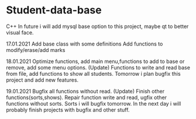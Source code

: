 # Student-data-base
C++ 
In future i will add mysql base option to this project, maybe qt to better visual face.

17.01.2021 Add base class with some definitions  Add functions to modify/erase/add marks

18.01.2021 Optimize functions, add main menu,functions to add to base or remove, add some menu options. (Update) Functions to write and read base from file, add functions to show all students. Tomorrow i plan bugfix this project and add new features.

19.01.2021 Bugfix all functions without read. (Update) Finish other functions(sorts,shows). Repair function write and read, ugfix other functions without sorts. Sorts i will bugfix tomorrow. In the next day i will probably finish projects with bugfix and other stuff.
